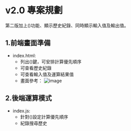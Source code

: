 # v2.0 專案規劃

第二版加上()功能、顯示歷史紀錄、同時顯示輸入值及輸出值。

## 1.前端畫面準備

- index.html:
  - 列出()鍵，可安排計算優先順序
  - 可查看歷史紀錄
  - 可查看輸入值及運算結果值
  - 畫面參考：
    ![image](https://raw.githubusercontent.com/PeggyYou/calculator-v1/main/pic/v2.0-layout.JPG)

## 2.後端運算模式

- index.js:
  - 針對()設定計算優先順序
  - 紀錄搜尋歷史
